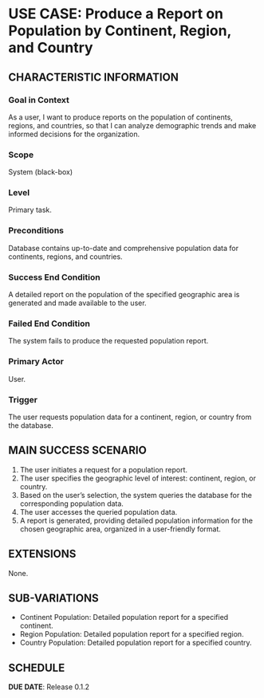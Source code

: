 # USE CASE: Produce a Report on Population by Continent, Region, and Country

## CHARACTERISTIC INFORMATION

### Goal in Context

As a user, I want to produce reports on the population of continents, regions, and countries, so that I can analyze demographic trends and make informed decisions for the organization.

### Scope

System (black-box)

### Level

Primary task.

### Preconditions

Database contains up-to-date and comprehensive population data for continents, regions, and countries.

### Success End Condition

A detailed report on the population of the specified geographic area is generated and made available to the user.

### Failed End Condition

The system fails to produce the requested population report.

### Primary Actor

User.

### Trigger

The user requests population data for a continent, region, or country from the database.

## MAIN SUCCESS SCENARIO

1. The user initiates a request for a population report.
2. The user specifies the geographic level of interest: continent, region, or country.
3. Based on the user’s selection, the system queries the database for the corresponding population data.
4. The user accesses the queried population data.
5. A report is generated, providing detailed population information for the chosen geographic area, organized in a user-friendly format.

## EXTENSIONS

None.

## SUB-VARIATIONS

-   Continent Population: Detailed population report for a specified continent.
-   Region Population: Detailed population report for a specified region.
-   Country Population: Detailed population report for a specified country.

## SCHEDULE

**DUE DATE**: Release 0.1.2

